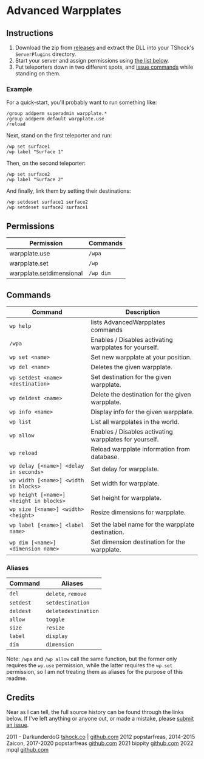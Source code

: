 # Advanced Warpplates


## Instructions

1. Download the zip from [releases](https://github.com/mpql/AdvancedWarpplates/releases) and extract the DLL into your TShock's `ServerPlugins` directory.
2. Start your server and assign permissions using [the list below](#user-permissions).
3. Put teleporters down in two different spots, and [issue commands](user-commands) while standing on them.


### Example

For a quick-start, you'll probably want to run something like:

```shell
/group addperm superadmin warpplate.*
/group addperm default warpplate.use
/reload
```

Next, stand on the first teleporter and run:

```shell
/wp set surface1
/wp label "Surface 1"
```

Then, on the second teleporter:

```shell
/wp set surface2
/wp label "Surface 2"
```

And finally, link them by setting their destinations:

```shell
/wp setdeset surface1 surface2
/wp setdeset surface2 surface1
```


## Permissions

| Permission               | Commands  |
| ------------------------ | --------- |
| warpplate.use            | `/wpa`    |
| warpplate.set            | `/wp`     |
| warpplate.setdimensional | `/wp dim` |


## Commands

| Command                                 | Description                                            |
| --------------------------------------- | ------------------------------------------------------ |
| `wp help`                               | lists AdvancedWarpplates commands                      |
| `/wpa`                                  | Enables / Disables activating warpplates for yourself. |
| `wp set <name>`                         | Set new warpplate at your position.                    |
| `wp del <name>`                         | Deletes the given warpplate.                           |
| `wp setdest <name> <destination>`       | Set destination for the given warpplate.               |
| `wp deldest <name>`                     | Delete the destination for the given warpplate.        |
| `wp info <name>`                        | Display info for the given warpplate.                  |
| `wp list`                               | List all warpplates in the world.                      |
| `wp allow`                              | Enables / Disables activating warpplates for yourself. |
| `wp reload`                             | Reload warpplate information from database.            |
| `wp delay [<name>] <delay in seconds>`  | Set delay for warpplate.                               |
| `wp width [<name>] <width in blocks>`   | Set width for warpplate.                               |
| `wp height [<name>] <height in blocks>` | Set height for warpplate.                              |
| `wp size [<name>] <width> <height>`     | Resize dimensions for warpplate.                       |
| `wp label [<name>] <label name>`        | Set the label name for the warpplate destination.      |
| `wp dim [<name>] <dimension name>`      | Set dimension destination for the warpplate.           |


### Aliases

| Command   | Aliases             |
| --------- | ------------------- |
| `del`     | `delete`,  `remove` |
| `setdest` | `setdestination`    |
| `deldest` | `deletedestination` |
| `allow`   | `toggle`            |
| `size`    | `resize`            |
| `label`   | `display`           |
| `dim`     | `dimension`         |

Note: `/wpa` and `/wp allow` call the same function, but the former only requires the `wp.use` permission, while the latter requires the `wp.set` permission, so I am not treating them as aliases for the purpose of this readme.


## Credits

Near as I can tell, the full source history can be found through the links below.
If I've left anything or anyone out, or made a mistake, please [submit an issue](https://github.com/mpql/AdvancedWarpplates/issues).

2011 - DarkunderdoG [tshock.co](https://tshock.co/xf/index.php?threads/v1-11-advanced-warpplates.379/) | [github.com](https://github.com/Darky2k1/Advanced-Warpplates)
2012 popstarfreas,
2014-2015 Zaicon,
2017-2020 popstarfreas [github.com](https://github.com/popstarfreas/AdvancedWarpplates)
2021 bippity [github.com](https://github.com/bippity/AdvancedWarpplates)
2022 mpql [github.com](https://github.com/mpql/AdvancedWarpplates)